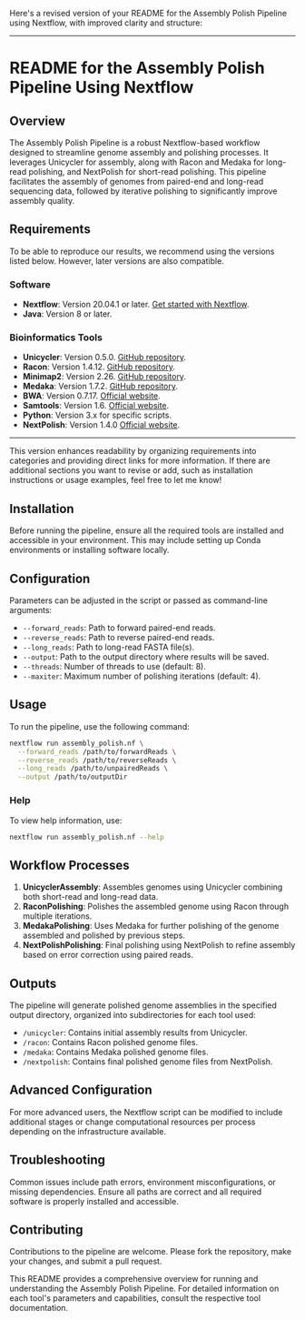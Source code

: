 Here's a revised version of your README for the Assembly Polish Pipeline using Nextflow, with improved clarity and structure:

---

# README for the Assembly Polish Pipeline Using Nextflow

## Overview

The Assembly Polish Pipeline is a robust Nextflow-based workflow designed to streamline genome assembly and polishing processes. It leverages Unicycler for assembly, along with Racon and Medaka for long-read polishing, and NextPolish for short-read polishing. This pipeline facilitates the assembly of genomes from paired-end and long-read sequencing data, followed by iterative polishing to significantly improve assembly quality.

## Requirements

To be able to reproduce our results, we recommend using the versions listed below. However, later versions are also compatible.

### Software
- **Nextflow**: Version 20.04.1 or later. [Get started with Nextflow](https://www.nextflow.io/docs/latest/getstarted.html).
- **Java**: Version 8 or later.

### Bioinformatics Tools
- **Unicycler**: Version 0.5.0. [GitHub repository](https://github.com/rrwick/Unicycler).
- **Racon**: Version 1.4.12. [GitHub repository](https://github.com/isovic/racon).
- **Minimap2**: Version 2.26. [GitHub repository](https://github.com/lh3/minimap2).
- **Medaka**: Version 1.7.2. [GitHub repository](https://github.com/nanoporetech/medaka).
- **BWA**: Version 0.7.17. [Official website](http://bio-bwa.sourceforge.net/).
- **Samtools**: Version 1.6. [Official website](http://www.htslib.org/).
- **Python**: Version 3.x for specific scripts.
- **NextPolish**: Version 1.4.0 [Official website](https://github.com/Nextomics/NextPolish).

---

This version enhances readability by organizing requirements into categories and providing direct links for more information. If there are additional sections you want to revise or add, such as installation instructions or usage examples, feel free to let me know!
## Installation

Before running the pipeline, ensure all the required tools are installed and accessible in your environment. This may include setting up Conda environments or installing software locally.

## Configuration

Parameters can be adjusted in the script or passed as command-line arguments:

- `--forward_reads`: Path to forward paired-end reads.
- `--reverse_reads`: Path to reverse paired-end reads.
- `--long_reads`: Path to long-read FASTA file(s).
- `--output`: Path to the output directory where results will be saved.
- `--threads`: Number of threads to use (default: 8).
- `--maxiter`: Maximum number of polishing iterations (default: 4).


## Usage

To run the pipeline, use the following command:

```bash
nextflow run assembly_polish.nf \
  --forward_reads /path/to/forwardReads \
  --reverse_reads /path/to/reverseReads \
  --long_reads /path/to/unpairedReads \
  --output /path/to/outputDir
```

### Help

To view help information, use:

```bash
nextflow run assembly_polish.nf --help
```

## Workflow Processes

1. **UnicyclerAssembly**: Assembles genomes using Unicycler combining both short-read and long-read data.
2. **RaconPolishing**: Polishes the assembled genome using Racon through multiple iterations.
3. **MedakaPolishing**: Uses Medaka for further polishing of the genome assembled and polished by previous steps.
4. **NextPolishPolishing**: Final polishing using NextPolish to refine assembly based on error correction using paired reads.

## Outputs

The pipeline will generate polished genome assemblies in the specified output directory, organized into subdirectories for each tool used:

- `/unicycler`: Contains initial assembly results from Unicycler.
- `/racon`: Contains Racon polished genome files.
- `/medaka`: Contains Medaka polished genome files.
- `/nextpolish`: Contains final polished genome files from NextPolish.

## Advanced Configuration

For more advanced users, the Nextflow script can be modified to include additional stages or change computational resources per process depending on the infrastructure available.

## Troubleshooting

Common issues include path errors, environment misconfigurations, or missing dependencies. Ensure all paths are correct and all required software is properly installed and accessible.

## Contributing

Contributions to the pipeline are welcome. Please fork the repository, make your changes, and submit a pull request.

This README provides a comprehensive overview for running and understanding the Assembly Polish Pipeline. For detailed information on each tool's parameters and capabilities, consult the respective tool documentation.
